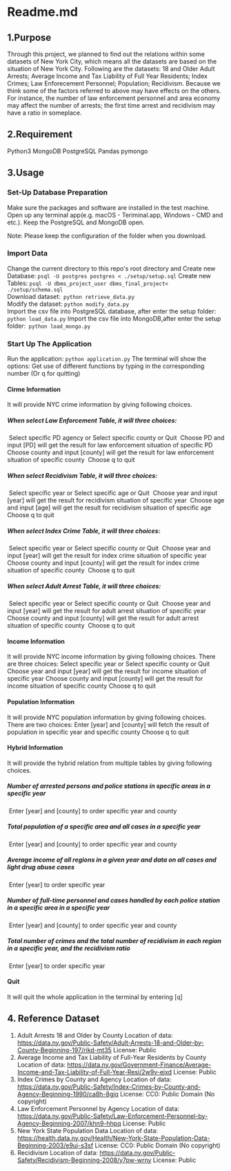 # Readme.md

## 1.Purpose

Through this project, we planned to find out the relations within some datasets of New York City,
which means all the datasets are based on the situation of New York City.
Following are the datasets:
18 and Older Adult Arrests;
Average Income and Tax Liability of Full Year Residents;
Index Crimes; 
Law Enforecement Personnel;
Population;
Recidivism.
Because we think some of the factors referred to above may have effects on the others. 
For instance, the number of law enforcement personnel and area economy may affect the number of arrests;
the first time arrest and recidivism may have a ratio in someplace.

## 2.Requirement

Python3
MongoDB
PostgreSQL
Pandas
pymongo

## 3.Usage

### Set-Up Database Preparation

Make sure the packages and software are installed in the test machine. 
Open up any terminal app(e.g. macOS - Teriminal.app, Windows - CMD and etc.).
Keep the PostgreSQL and MongoDB open. 

Note: Please keep the configuration of the folder when you download.

### Import Data

Change the current directory to this repo's root directory and
Create new Database: `psql -U postgres postgres < ./setup/setup.sql`
Create new Tables: `psql -U dbms_project_user dbms_final_project< ./setup/schema.sql`<br>Download dataset:` python retrieve_data.py`<br>Modify the dataset: `python modify_data.py`  <br>Import the csv file into PostgreSQL database, after enter the setup folder: `python load_data.py`
Import the csv file into MongoDB,after enter the setup folder:` python load_mongo.py`

### Start Up The Application

Run the application: `python application.py`
The terminal will show the options: Get use of different functions by typing in the corresponding number (Or q for quitting)

#### Cirme Information

It will provide NYC crime information by giving following choices.

##### When select Law Enforcement Table, it will three choices:

​		Select specific PD agency or Select specific county or Quit
​		Choose PD and input [PD] will get the result for law enforcement situation of specific PD
​		Choose county and input [county] will get the result for law enforcement situation of specific county
​		Choose q to quit

##### When select Recidivism Table, it will three choices:

​		Select specific year or Select specific age or Quit
​		Choose year and input [year] will get the result for recidivism situation of specific year
​		Choose age and input [age] will get the result for recidivism situation of specific age
​		Choose q to quit	

##### When select Index Crime Table, it will three choices:

​		Select specific year or Select specific county or Quit
​		Choose year and input [year] will get the result for index crime situation of specific year
​		Choose county and input [county] will get the result for index crime situation of specific county
​		Choose q to quit	

##### When select Adult Arrest Table, it will three choices:

​		Select specific year or Select specific county or Quit
​		Choose year and input [year] will get the result for adult arrest situation of specific year
​		Choose county and input [county] will get the result for adult arrest situation of specific county
​		Choose q to quit	

#### Income Information

It will provide NYC income information by giving following choices.
	There are three choices:
	Select specific year or Select specific county or Quit
	Choose year and input [year] will get the result for income situation of specific year
	Choose county and input [county] will get the result for income situation of specific county
	Choose q to quit

#### Population Information

It will provide NYC population information by giving following choices.
	There are two choices:
	Enter [year] and [county] will fetch the result of population in specific year and specific county
	Choose q to quit

#### Hybrid Information

It will provide the hybrid relation from multiple tables by giving following choices.

##### Number of arrested persons and police stations in specific areas in a specific year

​		Enter [year] and [county] to order specific year and county

##### Total population of a specific area and all cases in a specific year

​		Enter [year] and [county] to order specific year and county

##### Average income of all regions in a given year and data on all cases and light drug abuse cases

​		Enter [year] to order specific year

##### Number of full-time personnel and cases handled by each police station in a specific area in a specific year

​		Enter [year] and [county] to order specific year and county

##### Total number of crimes and the total number of recidivism in each region in a specific year, and the recidivism ratio

​		Enter [year] to order specific year

#### Quit

It will quit the whole application in the terminal by entering [q]

## 4. Reference Dataset

1. Adult Arrests 18 and Older by County
	Location of data: https://data.ny.gov/Public-Safety/Adult-Arrests-18-and-Older-by-County-Beginning-197/rikd-mt35
	License: Public
2. Average Income and Tax Liability of Full-Year Residents by County
	Location of data: https://data.ny.gov/Government-Finance/Average-Income-and-Tax-Liability-of-Full-Year-Resi/2w9v-ejxd
	License: Public
3. Index Crimes by County and Agency 
	Location of data: https://data.ny.gov/Public-Safety/Index-Crimes-by-County-and-Agency-Beginning-1990/ca8h-8gjq
	License: CC0: Public Domain (No copyright)
4. Law Enforcement Personnel by Agency 
	Location of data: https://data.ny.gov/Public-Safety/Law-Enforcement-Personnel-by-Agency-Beginning-2007/khn9-hhpq
	License: Public
5. New York State Population Data
	Location of data: https://health.data.ny.gov/Health/New-York-State-Population-Data-Beginning-2003/e9uj-s3sf
	License: CC0: Public Domain (No copyright)
6. Recidivism
	Location of data: https://data.ny.gov/Public-Safety/Recidivism-Beginning-2008/y7pw-wrny
	License: Public



